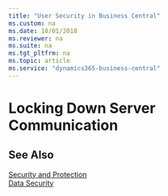 ```yaml
---
title: "User Security in Business Central"
ms.custom: na
ms.date: 10/01/2018
ms.reviewer: na
ms.suite: na
ms.tgt_pltfrm: na
ms.topic: article
ms.service: "dynamics365-business-central"
---
```

# Locking Down Server Communication


## See Also  

[Security and Protection](security-and-protection.md)  
[Data Security](data-security.md)  

